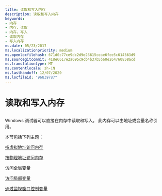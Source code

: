 ```yaml
---
title: 读取和写入内存
description: 读取和写入内存
keywords:
- 内存
- 内存，读取
- 内存，写入
- 读取内存
- 写入内存
ms.date: 05/23/2017
ms.localizationpriority: medium
ms.openlocfilehash: 671d0c77ce9dc2d9e23615ceae6fee5c614563d9
ms.sourcegitcommit: 418e6617e2a695c9cb4b37b5b60e264760858acd
ms.translationtype: MT
ms.contentlocale: zh-CN
ms.lasthandoff: 12/07/2020
ms.locfileid: "96839787"
---
```

# <a name="reading-and-writing-memory"></a>读取和写入内存


## <span id="ddk_reading_and_writing_memory_dbg"></span><span id="DDK_READING_AND_WRITING_MEMORY_DBG"></span>


Windows 调试器可以直接在内存中读取和写入。 此内存可以由地址或变量名称引用。

本节包括下列主题：

[按虚拟地址访问内存](accessing-memory-by-virtual-address.md)

[按物理地址访问内存](accessing-memory-by-physical-address.md)

[访问全局变量](accessing-global-variables.md)

[访问局部变量](accessing-local-variables.md)

[通过监视窗口控制变量](controlling-variables-through-the-watch-window.md)

 

 





